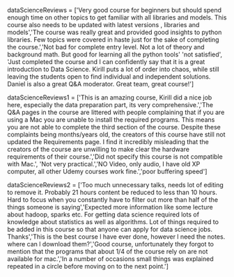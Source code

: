 dataScienceReviews = ['Very good course for beginners but should spend enough time on other topics to get familiar with all libraries and models. This course also needs to be updated with latest versions , libraries and models','The course was really great and provided good insights to python libraries. Few topics were covered in haste just for the sake of completing the course.','Not bad for complete entry level. Not a lot of theory and background math. But good for learning all the python tools' 'not satisfied', 'Just completed the course and I can confidently say that it is a great introduction to Data Science. Kirill puts a lot of order into chaos, while still leaving the students open to find individual and independent solutions. Daniel is also a great Q&A moderator. Great team, great course!']


dataScienceReviews1 = ['This is an amazing course, Kirill did a nice job here, especially the data preparation part, its very comprehensive.','The Q&A pages in the course are littered with people complaining that if you are using a Mac you are unable to install the required programs. This means you are not able to complete the third section of the course. Despite these complaints being months/years old, the creators of this course have still not updated the Requirements page. I find it incredibly misleading that the creators of the course are unwilling to make clear the hardware requirements of their course.','Did not specify this course is not compatible with Mac.', 'Not very practical.','NO Video, only audio, I have old XP computer, all other Udemy courses work fine.','poor buffering speed']


dataScienceReviews2 = ['Too much unnecessary talks, needs lot of editing to remove it. Probably 21 hours content be reduced to less than 10 hours. Hard to focus when you constantly have to filter out more than half of the things someone is saying','Expected more information like some lecture about hadoop, sparks etc. For getting data science required lots of knowledge about statistics as well as algorithms. Lot of things required to be added in this course so that anyone can apply for data science jobs. Thanks','This is the best course l have ever done, however l need the notes. where can l download them?','Good course, unfortunately they forgot to mention that the programs that about 1/4 of the course rely on are not available for mac.','In a number of occasions small things was explained repeated in a circle before moving on to the next point.']